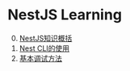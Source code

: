 # NestJS Learning  
0. [NestJS知识概括](https://github.com/maxthonl/NestJs-Learning/blob/master/00_nestjs-outline.md)
1. [Nest CLI的使用](https://github.com/maxthonl/NestJs-Learning/blob/master/01_nest-cli.md)
2. [基本调试方法](https://github.com/maxthonl/NestJs-Learning/blob/master/02_debug.md)

